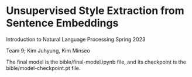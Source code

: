 # Unsupervised Style Extraction from Sentence Embeddings
Introduction to Natural Language Processing Spring 2023

Team 9; Kim Juhyung, Kim Minseo

The final model is the bible/final-model.ipynb file, and its checkpoint is the bible/model-checkpoint.pt file.
